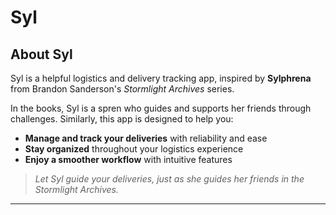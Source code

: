 # Syl 

## About Syl

Syl is a helpful logistics and delivery tracking app, inspired by **Sylphrena** from Brandon Sanderson's *Stormlight Archives* series.

In the books, Syl is a spren who guides and supports her friends through challenges. Similarly, this app is designed to help you:

- **Manage and track your deliveries** with reliability and ease
- **Stay organized** throughout your logistics experience
- **Enjoy a smoother workflow** with intuitive features

> *Let Syl guide your deliveries, just as she guides her friends in the Stormlight Archives.*

---
